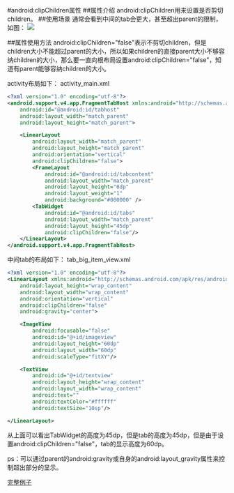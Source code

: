 ﻿#android:clipChildren属性
##属性介绍
android:clipChildren用来设置是否剪切children。
##使用场景
通常会看到中间的tab会更大，甚至超出parent的限制，如图：
![](https://www.github.com/wslaimin/blog/raw/master/pics/clipChildren.png)

##属性使用方法
android:clipChildren="false"表示不剪切children，但是children大小不能超过parent的大小，所以如果children的直接parent大小不够容纳children的大小，那么要一直向根布局设置android:clipChildren="false"，知道有parent能够容纳children的大小。

activity布局如下：
activity_main.xml

```xml
<?xml version="1.0" encoding="utf-8"?>
<android.support.v4.app.FragmentTabHost xmlns:android="http://schemas.android.com/apk/res/android"
    android:id="@android:id/tabhost"
    android:layout_width="match_parent"
    android:layout_height="match_parent">

    <LinearLayout
        android:layout_width="match_parent"
        android:layout_height="match_parent"
        android:orientation="vertical"
        android:clipChildren="false">
        <FrameLayout
            android:id="@android:id/tabcontent"
            android:layout_width="match_parent"
            android:layout_height="0dp"
            android:layout_weight="1"
            android:background="#000000" />
        <TabWidget
            android:id="@android:id/tabs"
            android:layout_width="match_parent"
            android:layout_height="45dp"
            android:clipChildren="false"/>
    </LinearLayout>
</android.support.v4.app.FragmentTabHost>
```

中间tab的布局如下：
tab_big_item_view.xml

```xml
<?xml version="1.0" encoding="utf-8"?>
<LinearLayout xmlns:android="http://schemas.android.com/apk/res/android"
    android:layout_height="wrap_content"
    android:layout_width="wrap_content"
    android:orientation="vertical"
    android:clipChildren="false"
    android:gravity="center">

    <ImageView
        android:focusable="false"
        android:id="@+id/imageview"
        android:layout_height="60dp"
        android:layout_width="60dp"
        android:scaleType="fitXY"/>

    <TextView
        android:id="@+id/textview"
        android:layout_height="wrap_content"
        android:layout_width="wrap_content"
        android:text=""
        android:textColor="#ffffff"
        android:textSize="10sp"/>

</LinearLayout>
```

从上面可以看出TabWidget的高度为45dp，但是tab的高度为45dp，但是由于设置android:clipChildren="false"，tab的显示高度为60dp。

ps：可以通过parent的android:gravity或自身的android:layout_gravity属性来控制超出部分的显示。

<a href="https://github.com/wslaimin/FragmentTabHost.git">完整例子</a>